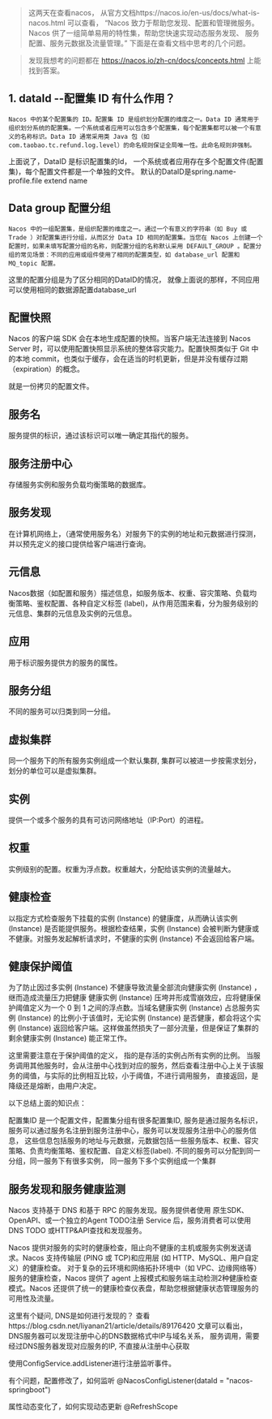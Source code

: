 > 这两天在查看nacos， 从官方文档https://nacos.io/en-us/docs/what-is-nacos.html 可以查看，
“Nacos 致力于帮助您发现、配置和管理微服务。Nacos 供了一组简单易用的特性集，帮助您快速实现动态服务发现、
服务配置、服务元数据及流量管理。”
下面是在查看文档中思考的几个问题。

> 发现我想考的问题都在 https://nacos.io/zh-cn/docs/concepts.html 上能找到答案。


## 1.  dataId --配置集 ID 有什么作用？
```
Nacos 中的某个配置集的 ID。配置集 ID 是组织划分配置的维度之一。Data ID 通常用于组织划分系统的配置集。一个系统或者应用可以包含多个配置集，每个配置集都可以被一个有意义的名称标识。Data ID 通常采用类 Java 包（如 com.taobao.tc.refund.log.level）的命名规则保证全局唯一性。此命名规则非强制。
```

上面说了，DataID 是标识配置集的Id， 一个系统或者应用存在多个配置文件(配置集)，每个配置文件都是一个单独的文件。
默认的DataID是spring.name-profile.file extend name

## Data group  配置分组
```
Nacos 中的一组配置集，是组织配置的维度之一。通过一个有意义的字符串（如 Buy 或 Trade ）对配置集进行分组，从而区分 Data ID 相同的配置集。当您在 Nacos 上创建一个配置时，如果未填写配置分组的名称，则配置分组的名称默认采用 DEFAULT_GROUP 。配置分组的常见场景：不同的应用或组件使用了相同的配置类型，如 database_url 配置和 MQ_topic 配置。
```
这里的配置分组是为了区分相同的DataID的情况， 就像上面说的那样，不同应用可以使用相同的数据源配置database_url

## 配置快照
Nacos 的客户端 SDK 会在本地生成配置的快照。当客户端无法连接到 Nacos Server 时，可以使用配置快照显示系统的整体容灾能力。配置快照类似于 Git 中的本地 commit，也类似于缓存，会在适当的时机更新，但是并没有缓存过期（expiration）的概念。

就是一份拷贝的配置文件。

## 服务名
服务提供的标识，通过该标识可以唯一确定其指代的服务。

## 服务注册中心
存储服务实例和服务负载均衡策略的数据库。

## 服务发现
在计算机网络上，（通常使用服务名）对服务下的实例的地址和元数据进行探测，并以预先定义的接口提供给客户端进行查询。

## 元信息
Nacos数据（如配置和服务）描述信息，如服务版本、权重、容灾策略、负载均衡策略、鉴权配置、各种自定义标签 (label)，从作用范围来看，分为服务级别的元信息、集群的元信息及实例的元信息。

## 应用
用于标识服务提供方的服务的属性。

## 服务分组
不同的服务可以归类到同一分组。

## 虚拟集群
同一个服务下的所有服务实例组成一个默认集群, 集群可以被进一步按需求划分，划分的单位可以是虚拟集群。

## 实例
提供一个或多个服务的具有可访问网络地址（IP:Port）的进程。

## 权重
实例级别的配置。权重为浮点数。权重越大，分配给该实例的流量越大。

## 健康检查
以指定方式检查服务下挂载的实例 (Instance) 的健康度，从而确认该实例 (Instance) 是否能提供服务。根据检查结果，实例 (Instance) 会被判断为健康或不健康。对服务发起解析请求时，不健康的实例 (Instance) 不会返回给客户端。

## 健康保护阈值
为了防止因过多实例 (Instance) 不健康导致流量全部流向健康实例 (Instance) ，继而造成流量压力把健康 健康实例 (Instance) 压垮并形成雪崩效应，应将健康保护阈值定义为一个 0 到 1 之间的浮点数。当域名健康实例 (Instance) 占总服务实例 (Instance) 的比例小于该值时，无论实例 (Instance) 是否健康，都会将这个实例 (Instance) 返回给客户端。这样做虽然损失了一部分流量，但是保证了集群的剩余健康实例 (Instance) 能正常工作。

这里需要注意在于保护阈值的定义， 指的是存活的实例占所有实例的比例。
当服务调用其他服务时，会从注册中心找到对应的服务，然后查看注册中心上关于该服务的阈值，与实际的比例相互比较，小于阈值，不进行调用服务，
直接返回，是降级还是熔断，由用户决定。


以下总结上面的知识点：

配置集ID 是一个配置文件，配置集分组有很多配置集ID, 
服务是通过服务名标识，服务可以通过服务名注册到服务注册中心，服务可以发现服务注册中心的服务信息，
这些信息包括服务的地址与元数据，元数据包括一些服务版本、权重、容灾策略、负责均衡策略、鉴权配置、自定义标签(label).
不同的服务可以分配到同一分组，同一服务下有很多实例，
同一服务下多个实例组成一个集群


## 服务发现和服务健康监测
Nacos 支持基于 DNS 和基于 RPC 的服务发现。服务提供者使用 原生SDK、OpenAPI、或一个独立的Agent TODO注册 Service 后，服务消费者可以使用DNS TODO 或HTTP&API查找和发现服务。

Nacos 提供对服务的实时的健康检查，阻止向不健康的主机或服务实例发送请求。Nacos 支持传输层 (PING 或 TCP)和应用层 (如 HTTP、MySQL、用户自定义）的健康检查。 对于复杂的云环境和网络拓扑环境中（如 VPC、边缘网络等）服务的健康检查，Nacos 提供了 agent 上报模式和服务端主动检测2种健康检查模式。Nacos 还提供了统一的健康检查仪表盘，帮助您根据健康状态管理服务的可用性及流量。


这里有个疑问, DNS是如何进行发现的？
查看https://blog.csdn.net/liyanan21/article/details/89176420 文章可以看出， DNS服务器可以发现注册中心的DNS数据格式中IP与域名关系，
服务调用，需要经过DNS服务器发现对应服务的IP, 不直接从注册中心获取



使用ConfigService.addListener进行注册监听事件。

有个问题，配置修改了，如何监听
@NacosConfigListener(dataId = "nacos-springboot")

属性动态变化了，如何实现动态更新 @RefreshScope



